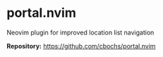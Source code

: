 # portal.nvim

Neovim plugin for improved location list navigation

**Repository:** <https://github.com/cbochs/portal.nvim>
